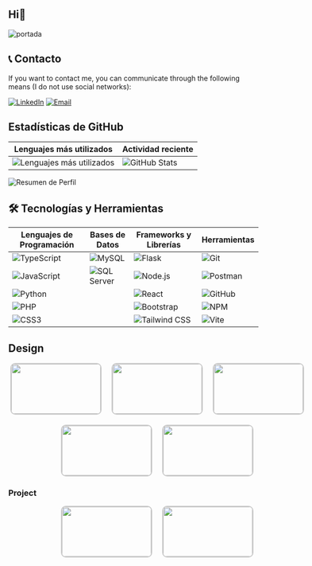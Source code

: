 ## Hi👋



![portada](https://github.com/user-attachments/assets/05791f27-165f-498b-bfde-3a1170d11d5a)

## 📞 Contacto

If you want to contact me, you can communicate through the following means (I do not use social networks):

[![LinkedIn](https://img.shields.io/badge/LinkedIn-0A66C2?style=for-the-badge&logo=linkedin&logoColor=white)](https://www.linkedin.com/in/magdalena-segretin-534404262/)
[![Email](https://img.shields.io/badge/Email-D14836?style=for-the-badge&logo=gmail&logoColor=white)](mailto:doniamagdalena@gmail.com)



## Estadísticas de GitHub

| Lenguajes más utilizados | Actividad reciente |
|--------------------------|--------------------|
| ![Lenguajes más utilizados](https://github-readme-stats.vercel.app/api/top-langs/?username=Mcdalen4a&layout=pie) | ![GitHub Stats](https://github-readme-stats.vercel.app/api?username=Mcdalen4a&show_icons=true&count_private=true&theme=radical) |

![Resumen de Perfil](https://github-profile-summary-cards.vercel.app/api/cards/profile-details?username=Mcdalen4a&theme=github)



## 🛠️ Tecnologías y Herramientas

| Lenguajes de Programación | Bases de Datos | Frameworks y Librerías | Herramientas |
| ------------------------- | -------------- | ---------------------- | ------------ |
| ![TypeScript](https://img.shields.io/badge/TypeScript-3178C6?style=for-the-badge&logo=typescript&logoColor=white) | ![MySQL](https://img.shields.io/badge/MySQL-4479A1?style=for-the-badge&logo=mysql&logoColor=white) | ![Flask](https://img.shields.io/badge/Flask-000000?style=for-the-badge&logo=flask&logoColor=white) | ![Git](https://img.shields.io/badge/Git-F05032?style=for-the-badge&logo=git&logoColor=white) |
| ![JavaScript](https://img.shields.io/badge/JavaScript-F7DF1E?style=for-the-badge&logo=javascript&logoColor=black) | ![SQL Server](https://img.shields.io/badge/SQL%20Server-CC2927?style=for-the-badge&logo=microsoft-sql-server&logoColor=white) | ![Node.js](https://img.shields.io/badge/Node.js-339933?style=for-the-badge&logo=node.js&logoColor=white) | ![Postman](https://img.shields.io/badge/Postman-FF6C37?style=for-the-badge&logo=postman&logoColor=white) |
| ![Python](https://img.shields.io/badge/Python-3776AB?style=for-the-badge&logo=python&logoColor=white) | | ![React](https://img.shields.io/badge/React-61DAFB?style=for-the-badge&logo=react&logoColor=black) | ![GitHub](https://img.shields.io/badge/GitHub-181717?style=for-the-badge&logo=github&logoColor=white) |
| ![PHP](https://img.shields.io/badge/PHP-777BB4?style=for-the-badge&logo=php&logoColor=white) | | ![Bootstrap](https://img.shields.io/badge/Bootstrap-563D7C?style=for-the-badge&logo=bootstrap&logoColor=white) | ![NPM](https://img.shields.io/badge/NPM-CB3837?style=for-the-badge&logo=npm&logoColor=white) |
| ![CSS3](https://img.shields.io/badge/CSS3-1572B6?style=for-the-badge&logo=css3&logoColor=white) | | ![Tailwind CSS](https://img.shields.io/badge/Tailwind%20CSS-38B2AC?style=for-the-badge&logo=tailwind-css&logoColor=white) | ![Vite](https://img.shields.io/badge/Vite-646CFF?style=for-the-badge&logo=vite&logoColor=white) |



<h2>Design</h2>

<div style="display: flex; flex-wrap: wrap; gap: 20px; justify-content: center; width: 600px; margin: 0 auto;">
    <a href="https://github.com/Mcdalen4a/Mcdonald-web-design.git" target="_blank">
        <img src="https://github.com/user-attachments/assets/ad4131b9-3184-474c-b9c8-fe3354cf1811" style="width: 180px; height: 100px; object-fit: cover; border: 2px solid #ccc; border-radius: 10px;" />
    </a>
    <a href="https://github.com/LuchockDos/AbuelaMatilde.git" target="_blank">
        <img src="https://github.com/user-attachments/assets/011f1ef9-32a1-40a4-9f61-c1b9b8f69318" style="width: 180px; height: 100px; object-fit: cover; border: 2px solid #ccc; border-radius: 10px;" />
    </a>
    <a href="https://github.com/Mcdalen4a/CocaCola-design-web.git" target="_blank">
        <img src="https://github.com/user-attachments/assets/576db0fd-852a-426a-aabd-0bffc2c70bf5" style="width: 180px; height: 100px; object-fit: cover; border: 2px solid #ccc; border-radius: 10px;" />
    </a>
    <a href="https://github.com/Mcdalen4a/Starbucks-design-web" target="_blank">
        <img src="https://github.com/user-attachments/assets/12fae322-f089-4dae-a3fd-e9dad4cf4dd1" style="width: 180px; height: 100px; object-fit: cover; border: 2px solid #ccc; border-radius: 10px;" />
    </a>
    <a href="https://github.com/Mcdalen4a/IntentoDeCine" target="_blank">
        <img src="https://github.com/user-attachments/assets/523a89e5-1df9-40db-b218-7afc859d4c0c" style="width: 180px; height: 100px; object-fit: cover; border: 2px solid #ccc; border-radius: 10px;" />
    </a>
</div>

<h3>Project</h3>


<div style="display: flex; gap: 20px; justify-content: center; width: 600px; margin: 0 auto;">
    <a href="https://github.com/Mcdalen4a/CRUDCOMUN.git" target="_blank">
        <img src="https://github.com/user-attachments/assets/e21741c6-60f1-4f40-8ffa-8c4afa8650fc" style="width: 180px; height: 100px; object-fit: cover; border: 2px solid #ccc; border-radius: 10px;" />
    </a>

<a href="https://github.com/Mcdalen4a/CRUDModalReact" target="_blank">
        <img src="https://github.com/user-attachments/assets/8f3b4171-04f3-44b5-b72c-3b127116de83" style="width: 180px; height: 100px; object-fit: cover; border: 2px solid #ccc; border-radius: 10px;" />
    </a>
</div>





